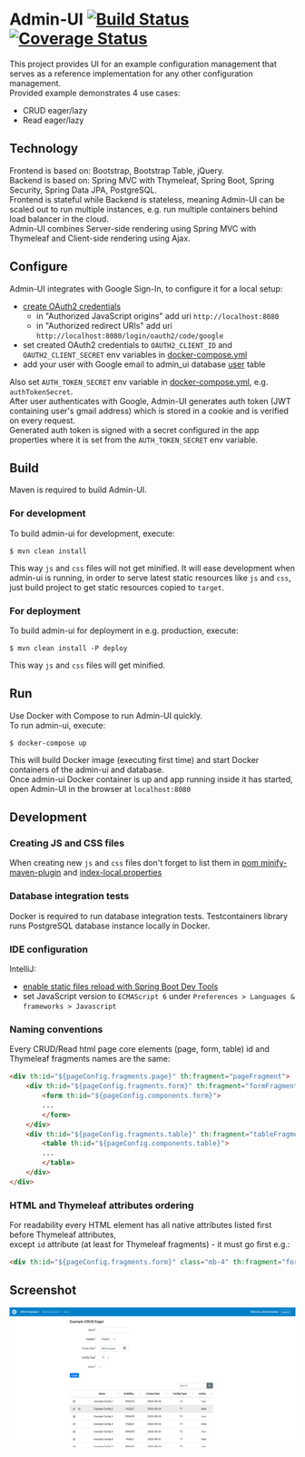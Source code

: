 # Admin-UI [![Build Status](https://travis-ci.com/mivanilov/admin-ui.svg?branch=master)](https://travis-ci.com/mivanilov/admin-ui) [![Coverage Status](https://coveralls.io/repos/github/mivanilov/admin-ui/badge.svg?branch=master)](https://coveralls.io/github/mivanilov/admin-ui?branch=master)
This project provides UI for an example configuration management that serves as a reference implementation for any other configuration management.  
Provided example demonstrates 4 use cases:
- CRUD eager/lazy
- Read eager/lazy

## Technology
Frontend is based on: Bootstrap, Bootstrap Table, jQuery.  
Backend is based on: Spring MVC with Thymeleaf, Spring Boot, Spring Security, Spring Data JPA, PostgreSQL.  
Frontend is stateful while Backend is stateless, meaning Admin-UI can be scaled out to run multiple instances, e.g. run multiple containers behind load balancer in the cloud.  
Admin-UI combines Server-side rendering using Spring MVC with Thymeleaf and Client-side rendering using Ajax.  

## Configure
Admin-UI integrates with Google Sign-In, to configure it for a local setup:
- [create OAuth2 credentials](https://developers.google.com/identity/sign-in/web/sign-in#create_authorization_credentials)
    - in "Authorized JavaScript origins" add uri `http://localhost:8080`
    - in "Authorized redirect URIs" add uri `http://localhost:8080/login/oauth2/code/google` 
- set created OAuth2 credentials to `OAUTH2_CLIENT_ID` and `OAUTH2_CLIENT_SECRET` env variables in [docker-compose.yml](docker-compose.yml)
- add your user with Google email to admin_ui database [user](src/main/resources/db/migration/V1_1__data.sql) table  

Also set `AUTH_TOKEN_SECRET` env variable in [docker-compose.yml](docker-compose.yml), e.g. `authTokenSecret`.  
After user authenticates with Google, Admin-UI generates auth token (JWT containing user's gmail address) which is stored in a cookie and is verified on every request.  
Generated auth token is signed with a secret configured in the app properties where it is set from the `AUTH_TOKEN_SECRET` env variable.

## Build
Maven is required to build Admin-UI.

### For development
To build admin-ui for development, execute:
```shell script
$ mvn clean install
```
This way `js` and `css` files will not get minified. 
It will ease development when admin-ui is running, in order to serve latest static resources like `js` and `css`, 
just build project to get static resources copied to `target`. 

### For deployment
To build admin-ui for deployment in e.g. production, execute:
```shell script
$ mvn clean install -P deploy
```
This way `js` and `css` files will get minified. 

## Run
Use Docker with Compose to run Admin-UI quickly.  
To run admin-ui, execute:  
```shell script
$ docker-compose up
```
This will build Docker image (executing first time) and start Docker containers of the admin-ui and database.  
Once admin-ui Docker container is up and app running inside it has started, open Admin-UI in the browser at `localhost:8080`

## Development
### Creating JS and CSS files
When creating new `js` and `css` files don't forget to list them in [pom minify-maven-plugin](pom.xml) and [index-local.properties](src/main/resources/index/index-local.properties)

### Database integration tests
Docker is required to run database integration tests. Testcontainers library runs PostgreSQL database instance locally in Docker.

### IDE configuration
IntelliJ:  
- [enable static files reload with Spring Boot Dev Tools](https://www.mkyong.com/spring-boot/intellij-idea-spring-boot-template-reload-is-not-working/)  
- set JavaScript version to `ECMAScript 6` under `Preferences > Languages & frameworks > Javascript`

### Naming conventions
Every CRUD/Read html page core elements (page, form, table) id and Thymeleaf fragments names are the same:  
```html
<div th:id="${pageConfig.fragments.page}" th:fragment="pageFragment">
    <div th:id="${pageConfig.fragments.form}" th:fragment="formFragment">
        <form th:id="${pageConfig.components.form}">
        ...
        </form>
    </div>
    <div th:id="${pageConfig.fragments.table}" th:fragment="tableFragment">
        <table th:id="${pageConfig.components.table}">
        ...
        </table>
    </div>
</div>
```

### HTML and Thymeleaf attributes ordering
For readability every HTML element has all native attributes listed first before Thymeleaf attributes,  
except `id` attribute (at least for Thymeleaf fragments) - it must go first e.g.:  
```html
<div th:id="${pageConfig.fragments.form}" class="mb-4" th:fragment="formFragment">
```

## Screenshot
![Admin-UI](Admin-UI.png)